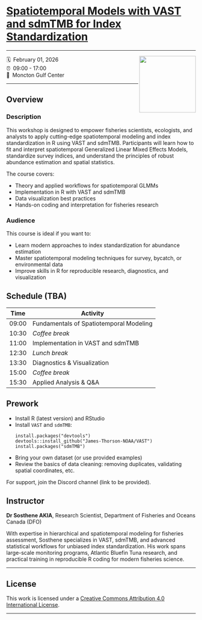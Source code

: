 # [Spatiotemporal Models with VAST and sdmTMB for Index Standardization](https:/github.com/SostheneA/ST_Workshop/)
------------------------------------------------------------------------

<img src="https://github.com/SostheneA/ST_Workshop/tree/main/images/logo1.jpg" align="right" width="150">

:spiral_calendar: February 01, 2026  
:alarm_clock: 09:00 - 17:00  
:hotel: Moncton Gulf Center

---

## Overview

### Description

This workshop is designed to empower fisheries scientists, ecologists, and analysts to apply cutting-edge spatiotemporal modeling and index standardization in R using VAST and sdmTMB. Participants will learn how to fit and interpret spatiotemporal Generalized Linear Mixed Effects Models, standardize survey indices, and understand the principles of robust abundance estimation and spatial statistics.

The course covers:  
- Theory and applied workflows for spatiotemporal GLMMs  
- Implementation in R with VAST and sdmTMB  
- Data visualization best practices  
- Hands-on coding and interpretation for fisheries research

### Audience

This course is ideal if you want to:  
- Learn modern approaches to index standardization for abundance estimation  
- Master spatiotemporal modeling techniques for survey, bycatch, or environmental data  
- Improve skills in R for reproducible research, diagnostics, and visualization

## Schedule (TBA)

| Time  | Activity                             |
|-------|--------------------------------------|
| 09:00 | Fundamentals of Spatiotemporal Modeling |
| 10:30 | *Coffee break*                       |
| 11:00 | Implementation in VAST and sdmTMB    |
| 12:30 | *Lunch break*                        |
| 13:30 | Diagnostics & Visualization          |
| 15:00 | *Coffee break*                       |
| 15:30 | Applied Analysis & Q&A               |

## Prework

- Install R (latest version) and RStudio  
- Install `VAST` and `sdmTMB`:
  ```
  install.packages("devtools")
  devtools::install_github("James-Thorson-NOAA/VAST")
  install.packages("sdmTMB")
  ```  
- Bring your own dataset (or use provided examples)  
- Review the basics of data cleaning: removing duplicates, validating spatial coordinates, etc.  

For support, join the Discord channel (link to be provided).

## Instructor

**Dr Sosthene AKIA**, Research Scientist, Department of Fisheries and Oceans Canada (DFO)

With expertise in hierarchical and spatiotemporal modeling for fisheries assessment, Sosthene specializes in VAST, sdmTMB, and advanced statistical workflows for unbiased index standardization. His work spans large-scale monitoring programs, Atlantic Bluefin Tuna research, and practical training in reproducible R coding for modern fisheries science.

---

## License

This work is licensed under a [Creative Commons Attribution 4.0 International License](https://creativecommons.org/licenses/by/4.0/).

------------------------------------------------------------------------

